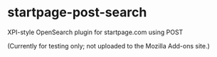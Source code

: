 # startpage-post-search
XPI-style OpenSearch plugin for startpage.com using POST

(Currently for testing only; not uploaded to the Mozilla Add-ons site.)
